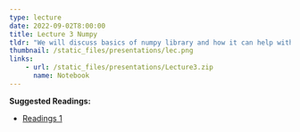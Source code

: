 ```yaml
---
type: lecture
date: 2022-09-02T8:00:00
title: Lecture 3 Numpy
tldr: "We will discuss basics of numpy library and how it can help with data mining models"
thumbnail: /static_files/presentations/lec.png
links: 
    - url: /static_files/presentations/Lecture3.zip
      name: Notebook
---
```


**Suggested Readings:**
- [Readings 1](https://www.w3schools.com/PYTHON/numpy/default.asp)

